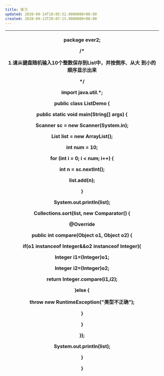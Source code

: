 ```yaml
---
title: 练习
updated: 2020-09-14T18:05:52.0000000+08:00
created: 2020-09-13T20:07:15.0000000+08:00
---
```


<table>
<colgroup>
<col style="width: 100%" />
</colgroup>
<thead>
<tr class="header">
<th><p><strong>package ever2;</strong></p>
<p><strong>/*</strong></p>
<p><strong>1.请从键盘随机输入10个整数保存到List中，并按倒序、从大 到小的顺序显示出来</strong></p>
<p><strong>*/</strong></p>
<p><strong>import java.util.*;</strong></p>
<p></p>
<p><strong>public class ListDemo {</strong></p>
<p><strong>public static void main(String[] args) {</strong></p>
<p><strong>Scanner sc = new Scanner(System.in);</strong></p>
<p><strong>List list = new ArrayList();</strong></p>
<p><strong>int num = 10;</strong></p>
<p><strong>for (int i = 0; i &lt; num; i++) {</strong></p>
<p><strong>int n = sc.nextInt();</strong></p>
<p><strong>list.add(n);</strong></p>
<p><strong>}</strong></p>
<p><strong>System.out.println(list);</strong></p>
<p><strong>Collections.sort(list, new Comparator() {</strong></p>
<p></p>
<p><strong>@Override</strong></p>
<p><strong>public int compare(Object o1, Object o2) {</strong></p>
<p><strong>if(o1 instanceof Integer&amp;&amp;o2 instanceof Integer){</strong></p>
<p><strong>Integer i1=(Integer)o1;</strong></p>
<p><strong>Integer i2=(Integer)o2;</strong></p>
<p><strong>return Integer.compare(i1,i2);</strong></p>
<p></p>
<p><strong>}else {</strong></p>
<p><strong>throw new RuntimeException("类型不正确");</strong></p>
<p><strong>}</strong></p>
<p><strong>}</strong></p>
<p><strong>});</strong></p>
<p><strong>System.out.println(list);</strong></p>
<p><strong>}</strong></p>
<p><strong>}</strong></p></th>
</tr>
</thead>
<tbody>
</tbody>
</table>

